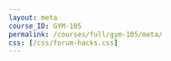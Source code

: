 ```yaml
---
layout: meta
course_ID: GYM-105
permalink: /courses/full/gym-105/meta/
css: [/css/forum-hacks.css]
---
```

